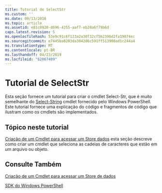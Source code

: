 ```yaml
---
title: Tutorial de SelectStr
ms.custom: ''
ms.date: 09/13/2016
ms.topic: article
ms.assetid: e81c0920-d696-4355-aaf7-eb20a6f79b6d
caps.latest.revision: 5
ms.openlocfilehash: 53e9c91c6f123a2a30f32cf5b2396d2fa19074ec
ms.sourcegitcommit: e7445ba8203da304286c591ff513900ad1c244a4
ms.translationtype: MT
ms.contentlocale: pt-BR
ms.lasthandoff: 04/23/2019
ms.locfileid: "62067409"
---
```

# <a name="selectstr-tutorial"></a>Tutorial de SelectStr

Esta seção fornece um tutorial para criar o cmdlet Select-Str, que é muito semelhante do [Select-String](/powershell/module/microsoft.powershell.utility/select-string) cmdlet fornecido pelo Windows PowerShell. Este tutorial fornece uma explicação do código e fragmentos de código que ilustram como os cmdlets são implementados.

## <a name="topic-in-this-tutorial"></a>Tópico neste tutorial

[Criação de um Cmdlet para acessar um Store dados](./creating-a-cmdlet-to-access-a-data-store.md) esta seção descreve como criar um cmdlet que seleciona as cadeias de caracteres que estão em um arquivo ou objeto.

## <a name="see-also"></a>Consulte Também

[Criação de um Cmdlet para acessar um Store de dados](./creating-a-cmdlet-to-access-a-data-store.md)

[SDK do Windows PowerShell](../windows-powershell-reference.md)
